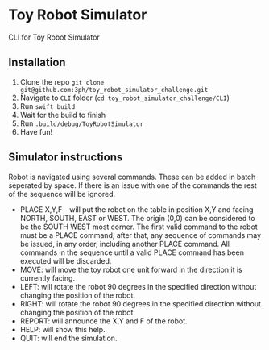 # Toy Robot Simulator

CLI for Toy Robot Simulator

## Installation

1. Clone the repo `git clone git@github.com:3ph/toy_robot_simulator_challenge.git`
2. Navigate to `CLI` folder (`cd toy_robot_simulator_challenge/CLI`)
3. Run `swift build`
4. Wait for the build to finish
5. Run `.build/debug/ToyRobotSimulator`
6. Have fun!

## Simulator instructions

Robot is navigated using several commands. These can be added in batch seperated by space. If there is an issue with one of the commands the rest of the sequence will be ignored.

* PLACE X,Y,F - will put the robot on the table in position X,Y and facing NORTH, SOUTH, EAST or WEST. The origin (0,0) can be considered to be the SOUTH WEST most corner. The first valid command to the robot must be a PLACE command, after that, any sequence of commands may be issued, in any order, including another PLACE command. All commands in the sequence until a valid PLACE command has been executed will be discarded.
* MOVE: will move the toy robot one unit forward in the direction it is currently facing.
* LEFT: will rotate the robot 90 degrees in the specified direction without changing the position of the robot.
* RIGHT: will rotate the robot 90 degrees in the specified direction without changing the position of the robot.
* REPORT: will announce the X,Y and F of the robot.
* HELP: will show this help.
* QUIT: will end the simulation.


